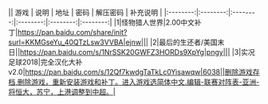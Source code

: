|| 游戏 | 说明 | 地址 | 密码 | 解压密码 | 补充说明 |
|:--------:|:--------:|:--------:|:--------:|:--------:|:--------:|
|1|怪物猎人世界|2.00中文补丁|https://pan.baidu.com/share/init?surl=KKMGseYu_40QTzLsw3VVBA|ejnw|||
|2|最后的生还者/美国末日||https://pan.baidu.com/s/1NrSSK20GWFZ3HORDs9XpYg|pngy|||
|3|实况足球2018|完全汉化大补v2.0|https://pan.baidu.com/s/12Qf7kwdgTaTkLc0Yisawqw|6038||删除游戏存档,删除游戏，重新安装游戏和补丁。进入游戏选简体中文.编辑-联赛对阵表-亚洲-将恒大，苏宁，上港调整到中超。|
